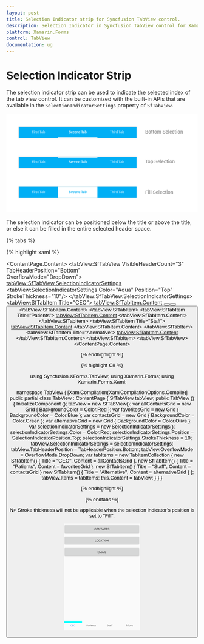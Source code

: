 ```yaml
---
layout: post
title: Selection Indicator strip for Syncfusion TabView control.
description: Selection Indicator in Syncfusion TabView control for Xamarin.Forms platform
platform: Xamarin.Forms
control: TabView
documentation: ug
---
```


# Selection Indicator Strip

The selection indicator strip can be used to indicate the selected index of the tab view control. It can be customized with the built-in APIs that are available in the `SelectionIndicatorSettings` property of `SfTabView`.

![Selection Indicator Strip](images/Selection-Indicator/tabstyle02.png)


The selection indicator can be positioned below the title or above the title, or else it can be filled in the entire selected header space.

{% tabs %}

{% highlight xaml %}

<ContentPage xmlns="http://xamarin.com/schemas/2014/forms"
             xmlns:x="http://schemas.microsoft.com/winfx/2009/xaml"
             xmlns:tabView="clr-namespace:Syncfusion.XForms.TabView;assembly=Syncfusion.SfTabView.XForms"
             x:Class="TabView.TabView">
    <ContentPage.Content>
        <tabView:SfTabView VisibleHeaderCount="3"
                           TabHeaderPosition="Bottom"  
                           OverflowMode="DropDown">
			<tabView:SfTabView.SelectionIndicatorSettings>
                <tabView:SelectionIndicatorSettings
                    Color="Aqua" 
                    Position="Top" 
                    StrokeThickness="10"/>
            </tabView:SfTabView.SelectionIndicatorSettings>
            <tabView:SfTabItem Title="CEO">
                <tabView:SfTabItem.Content>
                    <StackLayout>
                        <Grid BackgroundColor="Green"/>
                        <Button Text="Contacts" WidthRequest="300" />
                        <Button Text="Location" WidthRequest="300" />
                        <Button Text="Email" WidthRequest="300" />
                    </StackLayout>
                </tabView:SfTabItem.Content>
            </tabView:SfTabItem>
            <tabView:SfTabItem Title="Patients">
                <tabView:SfTabItem.Content>
                    <Grid BackgroundColor="Blue" x:Name="FavoritesGrid"/>
                </tabView:SfTabItem.Content>
            </tabView:SfTabItem>
            <tabView:SfTabItem Title="Staff">
                <tabView:SfTabItem.Content>
                    <Grid BackgroundColor="Green" x:Name="ContactsGrid" />
                </tabView:SfTabItem.Content>
            </tabView:SfTabItem>
            <tabView:SfTabItem Title="Alternative">
                <tabView:SfTabItem.Content>
                    <Grid BackgroundColor="Olive" x:Name="AlternativeGrid" />
                </tabView:SfTabItem.Content>
            </tabView:SfTabItem>
        </tabView:SfTabView>
    </ContentPage.Content>
</ContentPage>
			
{% endhighlight %}

{% highlight C# %}

using Syncfusion.XForms.TabView;
using Xamarin.Forms;
using Xamarin.Forms.Xaml;

namespace TabView
{
    [XamlCompilation(XamlCompilationOptions.Compile)]
	public partial class TabView : ContentPage
	{
        SfTabView tabView;
		public TabView ()
		{
			InitializeComponent ();
            tabView = new SfTabView();
            var allContactsGrid = new Grid { BackgroundColor = Color.Red };
            var favoritesGrid = new Grid { BackgroundColor = Color.Blue };
            var contactsGrid = new Grid { BackgroundColor = Color.Green };
            var alternativeGrid = new Grid { BackgroundColor = Color.Olive };
			var selectionIndicatorSettings = new SelectionIndicatorSettings();
            selectionIndicatorSettings.Color = Color.Red;
            selectionIndicatorSettings.Position = SelectionIndicatorPosition.Top;
            selectionIndicatorSettings.StrokeThickness = 10;
            tabView.SelectionIndicatorSettings = selectionIndicatorSettings;
            tabView.TabHeaderPosition = TabHeaderPosition.Bottom;
            tabView.OverflowMode = OverflowMode.DropDown;
            var tabItems = new TabItemCollection
            {
                new SfTabItem()
                {
                    Title = "CEO",
                    Content = allContactsGrid
                },
                new SfTabItem()
                {
                    Title = "Patients",
                    Content = favoritesGrid
                },
                new SfTabItem()
                {
                    Title = "Staff",
                    Content = contactsGrid
                }
                new SfTabItem()
                {
                    Title = "Alternative",
                    Content = alternativeGrid
                }
            };
            tabView.Items = tabItems;
            this.Content = tabView;
		}
	}
}

{% endhighlight %}

{% endtabs %}

N> Stroke thickness will not be applicable when the selection indicator’s position is set to "Fill".

![SelectionIndicator Settings Image](images/Selection-Indicator/SelectionIndicator.png)